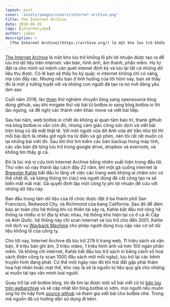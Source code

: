 ```yaml
---
layout: post
cover: 'assets/images/covers/internet-archive.png'
title: The Internet Archive
date: 2018-08-26
tags: [internet,npo]
author: jaken
description: >
  [The Internet Archive](https://archive.org/) là một kho lưu trữ khổng lồ phi lợi nhuận được tạo ra để lưu trữ dữ liệu trên internet: văn bản, hình ảnh, âm thanh, phần mềm. Họ tự đặt ra cho mình sứ mệnh càn quét intenet định kỳ và lưu lại tất cả những dữ liệu thu được. Có lẽ bạn sẽ thấy họ kỳ quặc vì internet không chỉ có vàng, mà còn đầy rác. Nhưng nếu bạn ở tình huống của tôi hôm nay, bạn sẽ thấy nó tuyệt vời và những con người đã tạo ra The Internet Archive mới đáng yêu làm sao.
---
```


[The Internet Archive](https://archive.org/) là một kho lưu trữ khổng lồ phi lợi nhuận được tạo ra để lưu trữ dữ liệu trên internet: văn bản, hình ảnh, âm thanh, phần mềm. Họ tự đặt ra cho mình sứ mệnh càn quét intenet định kỳ và lưu lại tất cả những dữ liệu thu được. Có lẽ bạn sẽ thấy họ kỳ quặc vì internet không chỉ có vàng, mà còn đầy rác. Nhưng nếu bạn ở tình huống của tôi hôm nay, bạn sẽ thấy đó là một ý tưởng tuyệt vời và những con người đã tạo ra nó mới đáng yêu làm sao.

Cuối năm 2016, lão [thien](/author/nguquen/) thử nghiệm chuyển blog sang opensource blog dùng github, sau khi mirgate thử vài bài từ botbie.io sang blog.botbie.io thì lão ngưng, và đề nghị các thành viên khác move và viết bài tiếp.

Sau hai năm, web botbie.io chết do không ai quan tâm bảo trì, thank github mà blog.botbie.io vẫn còn đó, nhưng cảm giác công sức dịch và viết bài trên blog cũ đã mất thật tệ. Với một người vừa dở Anh vừa dở Văn như tôi thì mỗi bài dịch là nhiều giờ ngồi tra từ điển và gõ phím, nên tôi rất rất muốn có lại những bài viêt đó. Sau khi thử tìm kiếm các bản backup trong máy tính, các văn bản đã từng lưu trữ trong google drive, dropbox và evernote, và không tìm thấy gì cả.

Đó là lúc mà vị cứu tinh Internet Archive bỗng nhiên xuất hiện trong đầu tôi. Thư viện số này thành lập cách đây 22 năm, khi một gã cuồng internet là [Brewster Kahle](https://en.wikipedia.org/wiki/Brewster_Kahle) bắt đầu lo lắng về việc các trang web không ai chăm sóc có thể chết đi, và lượng thông tin (rác) mà người dùng đã cất công tạo ra sẽ biến mất mãi mãi. Gã quyết định lập một công ty phi lợi nhuận để cứu vớt những dữ liệu này.

Ban đầu trung tâm dữ liệu của tổ chức được đặt ở ba thành phố San Francisco, Redwood City, và Richmond của bang California. Sau đó để đảm bảo an toàn cho hệ thống khi có thiên tai xảy ra, Kahle bắt đầu mở rộng hệ thống ra nhiều vị trí địa lý khác nhau, hệ thống kho hiện tại có ở cả Ai Cập và Anh Quốc. hệ thống này chỉ scan internet và lưu trữ cho đến 2001, Kahle mở dịch vụ [Wayback Machine](https://en.wikipedia.org/wiki/Wayback_Machine) cho phép người dùng truy cập vào cơ sở dữ liệu khổng lồ của công ty.

Cho tới nay, Internet Archive đã lưu trữ 279 tỉ trang web, 11 triệu sách và văn bản, 4 triệu bản ghi âm, 3 triệu video, 1 triệu hình ảnh và hơn 100 ngàn phần mềm. Và không chỉ internet, Kahle bắt đầu lưu trữ sách in bằng cách số hoá sách (hiện công ty scan 1000 đầu sách mới mỗi ngày), lưu trữ lại các kênh truyền hình đang phát. Có thể một ngày nào đó khi trái đất gặp phải thảm hoạ hạt nhân hoặc mạt thế, kho này là sẽ là nguồn tư liệu quý giá cho những ai muốn tái tạo văn minh loài người.

Quay trở lại với botbie blog, tôi đã tìm lại được một số bài viết cũ từ [bản lưu trên webarchive](https://web.archive.org/web/sitemap/botbie.io) và sẽ cập nhật lên blog.botbie.io sớm, mọi người nếu muốn ủng hộ thì hãy fork [source github](https://github.com/botbie/blog) và tham gia viết bài cho botbie nhé. Trong mã nguồn đã có hướng dẫn sử dụng đi kèm.